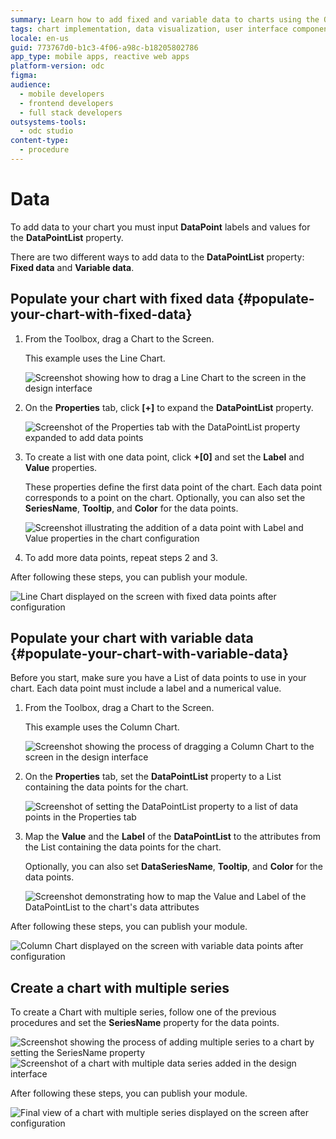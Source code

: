 ```yaml
---
summary: Learn how to add fixed and variable data to charts using the OutSystems Developer Cloud (ODC).
tags: chart implementation, data visualization, user interface components, data binding, application development
locale: en-us
guid: 773767d0-b1c3-4f06-a98c-b18205802786
app_type: mobile apps, reactive web apps
platform-version: odc
figma:
audience:
  - mobile developers
  - frontend developers
  - full stack developers
outsystems-tools:
  - odc studio
content-type:
  - procedure
---
```


# Data

To add data to your chart you must input **DataPoint** labels and values for the **DataPointList** property.

There are two different ways to add data to the **DataPointList** property: **Fixed data** and **Variable data**.

## Populate your chart with fixed data {#populate-your-chart-with-fixed-data} 

1. From the Toolbox, drag a Chart to the Screen. 

    This example uses the Line Chart.

    ![Screenshot showing how to drag a Line Chart to the screen in the design interface](images/chartline-drag-ss.png "Dragging a Line Chart to the Screen")

1. On the **Properties** tab, click **[+]** to expand the **DataPointList** property.  

    ![Screenshot of the Properties tab with the DataPointList property expanded to add data points](images/chartline-expand-ss.png "Expanding the Data Point List Property")

1. To create a list with one data point, click **+[0]** and set the **Label** and **Value** properties.
    
    These properties define the first data point of the chart. Each data point corresponds to a point on the chart. Optionally, you can also set the **SeriesName**, **Tooltip**, and **Color** for the data points.

    ![Screenshot illustrating the addition of a data point with Label and Value properties in the chart configuration](images/chartline-datapoint-ss.png "Adding a Data Point to the Chart")

1. To add more data points, repeat steps 2 and 3.

After following these steps, you can publish your module.

![Line Chart displayed on the screen with fixed data points after configuration](images/chartline-result-data.png "Line Chart with Fixed Data")

## Populate your chart with variable data {#populate-your-chart-with-variable-data} 

Before you start, make sure you have a List of data points to use in your chart. Each data point must include a label and a numerical value.

1. From the Toolbox, drag a Chart to the Screen.

    This example uses the Column Chart.

    ![Screenshot showing the process of dragging a Column Chart to the screen in the design interface](images/chartcolumn-drag-ss.png "Dragging a Column Chart to the Screen")

1. On the **Properties** tab, set the **DataPointList** property to a List containing the data points for the chart.

    ![Screenshot of setting the DataPointList property to a list of data points in the Properties tab](images/chart-data-datapointlist-ss.png "Setting the Data Point List Property")

1. Map the **Value** and the **Label** of the **DataPointList** to the attributes from the List containing the data points for the chart.

    Optionally, you can also set **DataSeriesName**, **Tooltip**, and **Color** for the data points.

    ![Screenshot demonstrating how to map the Value and Label of the DataPointList to the chart's data attributes](images/chart-data-mapping-ss.png "Mapping Data Points to Chart")

After following these steps, you can publish your module. 

![Column Chart displayed on the screen with variable data points after configuration](images/chart-data-result.png "Column Chart with Variable Data")

## Create a chart with multiple series

To create a Chart with multiple series, follow one of the previous procedures and set the **SeriesName** property for the data points.

![Screenshot showing the process of adding multiple series to a chart by setting the SeriesName property](images/chart-data-addseries-ss.png "Adding Multiple Series to a Chart")
![Screenshot of a chart with multiple data series added in the design interface](images/chart-data-multiple-series-ss.png "Chart with Multiple Data Series")

After following these steps, you can publish your module. 

![Final view of a chart with multiple series displayed on the screen after configuration](images/chart-example-multiple-series.png "Example of a Chart with Multiple Series")
